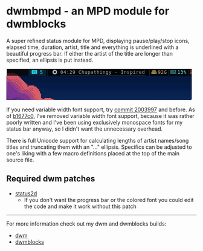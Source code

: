 # dwmbmpd - an MPD module for dwmblocks

A super refined status module for MPD, displaying pause/play/stop icons, elapsed time,
duration, artist, title and everything is underlined with a beautiful progress bar.
If either the artist of the title are longer than specified, an ellipsis is put instead.

![preview](preview.gif)

If you need variable width font support, try
[commit 2003997](https://github.com/Randoragon/randoutils/commit/20039976245bbcf9cdd37ac8ca4c19128bcb1904)
and before. As of
[b1677c0](https://github.com/Randoragon/randoutils/commit/b1677c0b2bb53d7e8be83fb9a4b1badacb56f6be),
I've removed variable width font
support, because it was rather poorly written and I've been using exclusively monospace fonts
for my status bar anyway, so I didn't want the unnecessary overhead.

There is full Unicode support for calculating lengths of artist names/song titles and
truncating them with an "…" ellipsis. Specifics can be adjusted to one's liking with a few
macro definitions placed at the top of the main source file.

## Required dwm patches

- [status2d](https://dwm.suckless.org/patches/status2d/)
    - If you don't want the progress bar or the colored font you could edit the code and make it work without this patch

---

For more information check out my dwm and dwmblocks builds:

- [dwm](https://github.com/randoragon/dwm)
- [dwmblocks](https://github.com/randoragon/dwmblocks)

